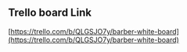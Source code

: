 ## Trello board Link

[https://trello.com/b/QLGSJO7y/barber-white-board](https://trello.com/b/QLGSJO7y/barber-white-board)